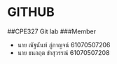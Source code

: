 # GITHUB
##CPE327 Git lab
###Member
- นาย ณัฐนันท์ ภู่กาญจน์ 61070507206 
- นาย ธนกฤต ขําสุวรรณ์ 61070507208
